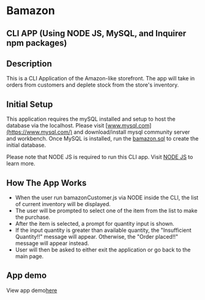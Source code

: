# Bamazon
## CLI APP (Using NODE JS, MySQL, and Inquirer npm packages)

## Description

This is a CLI Application of the Amazon-like storefront. The app will take in orders from customers and deplete stock from the store's inventory. 

## Initial Setup

This application requires the mySQL installed and setup to host the database via the localhost. Please visit [www.mysql.com](https://www.mysql.com/) and download/install mysql community server and workbench.
Once MySQL is installed, run the [bamazon.sql](https://github.com/mearatjames/bamazon/blob/dev/bamazon.sql) to create the initial database.

Please note that NODE JS is required to run this CLI app. Visit [NODE JS](https://nodejs.org/en/) to learn more.

## How The App Works

- When the user run bamazonCustomer.js via NODE inside the CLI, the list of current inventory will be displayed. 
- The user will be prompted to select one of the item from the list to make the purchase. 
- After the item is selected, a prompt for quantity input is shown.
- If the input quantity is greater than available quantity, the "Insufficient Quantity!!" message will appear. Otherwise, the "Order placed!!" message will appear instead.
- User will then be asked to either exit the application or go back to the main page.

## App demo

View app demo[here](https://drive.google.com/file/d/1u6HlF6i4XTrmaTuMl3-TU-Adq6Ph40dr/view)
